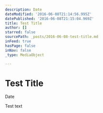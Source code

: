 ```yaml
---
description: Date
dateModified: '2016-06-08T21:14:56.995Z'
datePublished: '2016-06-08T21:15:04.969Z'
title: Test Title
author: []
starred: false
sourcePath: _posts/2016-06-08-test-title.md
inFeed: true
hasPage: false
inNav: false
_type: MediaObject

---
```

# Test Title

Date

Test text